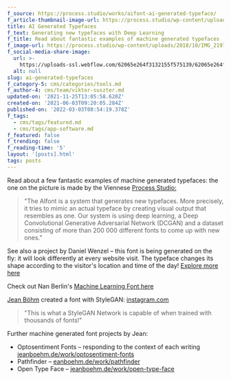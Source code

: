 ```yaml
---
f_source: https://process.studio/works/aifont-ai-generated-typeface/
f_article-thumbnail-image-url: https://process.studio/wp-content/uploads/2018/10/IMG_2197.jpg
title: AI Generated Typefaces
f_text: Generating new typefaces with Deep Learning
f_title: Read about fantastic examples of machine generated typefaces
f_image-url: https://process.studio/wp-content/uploads/2018/10/IMG_2197.jpg
f_social-media-share-image:
  url: >-
    https://uploads-ssl.webflow.com/62065e264f3132155f575139/62065e264f313217ac575269_IMG_2197.jpg
  alt: null
slug: ai-generated-typefaces
f_category-5: cms/categories/tools.md
f_author-4: cms/team/viktor-suszter.md
updated-on: '2021-11-25T13:05:58.620Z'
created-on: '2021-06-03T09:20:05.284Z'
published-on: '2022-03-03T08:54:19.378Z'
f_tags:
  - cms/tags/featured.md
  - cms/tags/app-software.md
f_featured: false
f_trending: false
f_reading-time: '5'
layout: '[posts].html'
tags: posts
---
```


Read about a few fantastic examples of machine generated typefaces: the one on the picture is made by the Viennese [Process Studio:](https://process.studio/works/aifont-ai-generated-typeface/)

> "The AIfont is a system that generates new typefaces. More precisely, it tries to mimic an actual typeface by creating visual output that resembles as one. Our system is using deep learning, a Deep Convolutional Generative Adversarial Network (DCGAN) and a dataset consisting of more than 200 000 different fonts to come up with new ones."

See also a project by Daniel Wenzel – this font is being generated on the fly: it will look differently at every website visit. The typeface changes its shape according to the visitor's location and time of the day! [Explore more here](https://wenzeldaniel.com/shop.php?f=untitledaigan-seed0380)

Check out Nan Berlin's [Machine Learning Font here](http://www.machinelearningfont.com/)

[Jean Böhm](https://jeanboehm.de/) created a font with StyleGAN: [instagram.com](https://www.instagram.com/p/CFAHK79hxlW/)

> "This is what a StyleGAN Network is capable of when trained with thousands of fonts!"

Further machine generated font projects by Jean:  

*   Optosentiment Fonts – responding to the context of each writing [jeanboehm.de/work/optosentiment-fonts](https://jeanboehm.de/work/optosentiment-fonts)
*   Pathfinder – [eanboehm.de/work/pathfinder](https://jeanboehm.de/work/pathfinder)
*   Open Type Face – [jeanboehm.de/work/open-type-face](https://jeanboehm.de/work/open-type-face)
